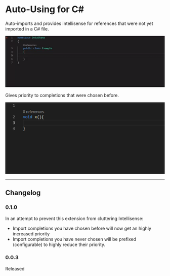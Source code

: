 # Auto-Using for C#
Auto-imports and provides intellisense for references that were not yet imported in a C# file. 

![Sample](demo.gif)

Gives priority to completions that were chosen before.

![Memory](memory.gif)



----


## Changelog

### 0.1.0
In an attempt to prevent this extension from cluttering Intellisense:
- Import completions you have chosen before will now get an highly increased priority
- Import completions you have never chosen will be prefixed (configurable) to highly reduce their priority.

### 0.0.3
Released

